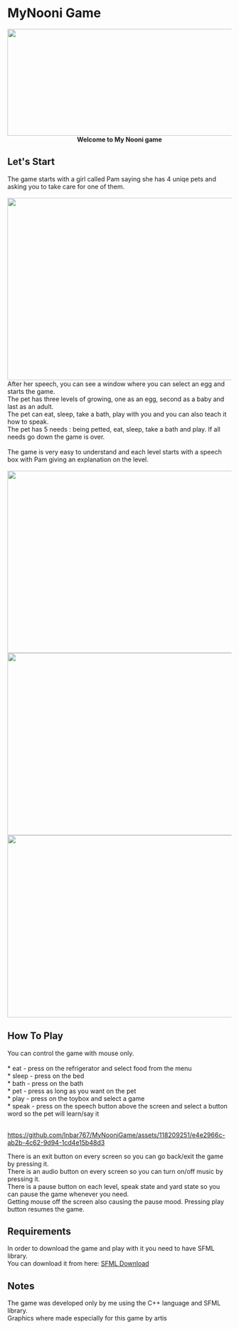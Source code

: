 
# MyNooni Game
<p align="center">
<img src="https://user-images.githubusercontent.com/118209251/231450808-73613023-c110-40f2-a143-007eac707e45.png" height="240" width="622" ><br>
<b> Welcome to My Nooni game </b><br>
</p>
<h2>Let's Start</h2>
 The game starts with a girl called Pam saying she has 4 uniqe pets and asking you to take care for one of them. <br><br>
 <img src="https://user-images.githubusercontent.com/118209251/231461918-202fbd73-8087-419b-b25c-8ab5c31f8d43.png" height="410" width="600" ><br>
 After her speech, you can see a window where you can select an egg and starts the game.<br>
 The pet has three levels of growing, one as an egg, second as a baby and last as an adult.<br>
 The pet can eat, sleep, take a bath, play with you and you can also teach it how to speak.<br>
 The pet has 5 needs : being petted, eat, sleep, take a bath and play. If all needs go down the game is over.<br><br>
 The game is very easy to understand and each level starts with a speech box with Pam giving an explanation on the level.<br><br>
  
<img src="https://user-images.githubusercontent.com/118209251/231451990-f5c76e49-2eba-409f-b8e6-c1650b1a4d6b.png" height="410" width="600" >
<img src="https://user-images.githubusercontent.com/118209251/231465153-cf8e87e6-597f-4284-b907-8bc1754537f2.png" height="410" width="600" >
<img src="https://user-images.githubusercontent.com/118209251/231503774-1bbce850-f210-47fb-8eb1-28983ea40c60.png" height="410" width="600" >



<h2>How To Play</h2>
You can control the game with mouse only.<br><br>
 * eat - press on the refrigerator and select food from the menu<br>
 * sleep - press on the bed<br>
 * bath - press on the bath<br>
 * pet - press as long as you want on the pet<br>
 * play - press on the toybox and select a game<br>
 * speak - press on the speech button above the screen and select a button word so the pet will learn/say it<br><br>




https://github.com/Inbar767/MyNooniGame/assets/118209251/e4e2966c-ab2b-4c62-9d94-1cd4e15b48d3






There is an exit button on every screen so you can go back/exit the game by pressing it.<br>
There is an audio button on every screen so you can turn on/off music by pressing it.<br>
There is a pause button on each level, speak state and yard state so you can pause the game whenever you need.<br>
Getting mouse off the screen also causing the pause mood. Pressing play button resumes the game.


<h2>Requirements</h2>
In order to download the game and play with it you need to have SFML library.<br>
You can download it from here: <a href="https://github.com/SFML/SFML">SFML Download</a>

<h2>Notes</h2>
The game was developed only by me using the C++ language and SFML library.<br>
Graphics where made especially for this game by artis
